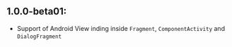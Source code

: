 ## 1.0.0-beta01:

- Support of Android View inding inside `Fragment`, `ComponentActivity` and `DialogFragment`